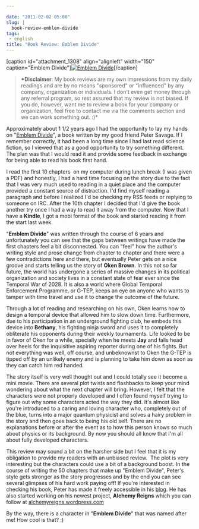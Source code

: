 ```yaml
---

date: "2011-02-02 05:00"
slug: |
  book-review-emblem-divide
tags:
 - english
title: "Book Review: Emblem Divide"
---
```


\[caption id="attachment_1308" align="alignleft" width="150"
caption="Emblem Divide"\][![Emblem
Divide](http://www.ogmaciel.com/wp-content/uploads/2011/02/emblem-divide-cover.png)](http://www.ogmaciel.com/wp-content/uploads/2011/02/emblem-divide-cover.png)\[/caption\]

> **\*Disclaimer**: My book reviews are my own impressions from my daily
> readings and are by no means "sponsored" or "influenced" by any
> company, organization or individuals. I don't even get money through
> any referral program, so rest assured that my review is not biased. If
> you do, however, want me to review a book for your company or
> organization, feel free to contact me via the comments section and we
> can work something out. :)\*

Approximately about 1 1/2 years ago I had the opportunity to lay my
hands on "[Emblem Divide](http://emblemdivide.com/)", a book written by
my good friend Peter Savage. If I remember correctly, it had been a long
time since I had last read science fiction, so I viewed that as a good
opportunity to try something different. The plan was that I would read
it and provide some feedback in exchange for being able to read his book
first hand.

I read the first 10 chapters  on my computer during lunch break (I was
given a PDF) and honestly, I had a hard time focusing on the story due
to the fact that I was very much used to reading in a quiet place and
the computer provided a constant source of distraction. I'd find myself
reading a paragraph and before I realized I'd be checking my RSS feeds
or replying to someone on IRC. After the 10th chapter I decided that I'd
give the book another try once I had a way to read it away from the
computer. Now that I have a **Kindle**, I got a mobi format of the book
and started reading it from the start last week.

"**Emblem Divide**\" was written through the course of 6 years and
unfortunately you can see that the gaps between writings have made the
first chapters feel a bit disconnected. You can \"feel\" how the
author's writing style and prose change from chapter to chapter and
there were a few contradictions here and there, but eventually Peter
gets on a nice groove and starts telling us the story of **Oken Brown**.
In this not so far future, the world has undergone a series of massive
changes in its political organization and society lives in a constant
state of fear ever since the Temporal War of 2028. It is also a world
where Global Temporal Enforcement Programme, or G-TEP, keeps an eye on
anyone who wants to tamper with time travel and use it to change the
outcome of the future.

Through a lot of reading and researching on his own, Oken learns how to
design a temporal device that allowed him to slow down time.
Furthermore, due to his participation in an underground fighting club,
he embeds this device into **Bethany**, his fighting ninja sword and
uses it to completely obliterate his opponents during their weekly
tournaments. Life looked to be in favor of Oken for a while, specially
when he meets **Jay** and falls head over heels for the inquisitive
aspiring reporter during one of his fights. But not everything was well,
off course, and unbeknownst to Oken the G-TEP is tipped off by an
unlikely enemy and is planning to take him down as soon as they can
catch him red handed.

The story itself is very well thought out and I could totally see it
become a mini movie. There are several plot twists and flashbacks to
keep your mind wondering about what the next chapter will bring.
However, I felt that the characters were not properly developed and I
often found myself trying to figure out why some characters acted the
way they did. It's almost like you're introduced to a caring and loving
character who, completely out of the blue, turns into a major quantum
physicist and solves a hairy problem in the story and then goes back to
being his old self. There are no explanations before or after the event
as to how this person knows so much about physics or its background. By
now you should all know that I'm all about fully developed characters.

This review may sound a bit on the harsher side but I feel that it is my
obligation to provide my readers with an unbiased review.  The plot is
very interesting but the characters could use a bit of a background
boost. In the course of writing the 50 chapters that make up "Emblem
Divide", Peter's style gets stronger as the story progresses and by the
end you can see several glimpses of his hard work paying off! If you're
interested in checking his book, Peter has made it freely accessible in
his [blog](http://emblemdivide.com/). He has also started working on his
newest project, **Alchemy Reigns** which you can follow
at [alchemyreigns.wordpress.com](http://alchemyreigns.wordpress.com/)

By the way, there is a character in "**Emblem Divide**\" that was named
after me! How cool is that? :)
